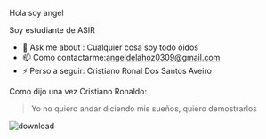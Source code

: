 Hola  soy angel


Soy estudiante de ASIR


- 💬 Ask me about : Cualquier cosa soy todo oidos
- 📫 Como contactarme:angeldelahoz0309@gmail.com
- ⚡ Perso a  seguir: Cristiano Ronal Dos Santos Aveiro

Como dijo una vez Cristiano Ronaldo:

> Yo no quiero andar diciendo mis sueños,
> quiero demostrarlos

![download](https://user-images.githubusercontent.com/115716827/195654736-fbd8a4e6-f8c5-487a-bebe-029ce95892c8.jpg)
